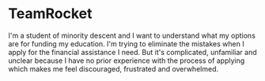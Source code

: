 # TeamRocket
I'm a student of minority descent and I want to understand what my options are for funding my education. I'm trying to eliminate the mistakes when I apply for the financial assistance I need. But it's complicated, unfamiliar and unclear because I have no prior experience with the process of applying which makes me feel discouraged, frustrated and overwhelmed.
